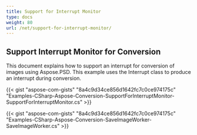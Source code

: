 ```yaml
---
title: Support for Interrupt Monitor
type: docs
weight: 80
url: /net/support-for-interrupt-monitor/
---
```


## **Support Interrupt Monitor for Conversion**
This document explains how to support an interrupt for conversion of images using Aspose.PSD. This example uses the Interrupt class to produce an interrupt during conversion.


{{< gist "aspose-com-gists" "8a4c9d34ce856d1642fc7c0ce974175c" "Examples-CSharp-Aspose-Conversion-SupportForInterruptMonitor-SupportForInterruptMonitor.cs" >}}

{{< gist "aspose-com-gists" "8a4c9d34ce856d1642fc7c0ce974175c" "Examples-CSharp-Aspose-Conversion-SaveImageWorker-SaveImageWorker.cs" >}}

